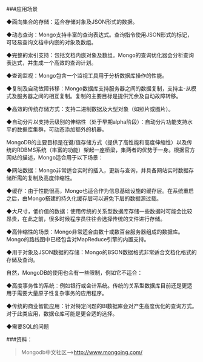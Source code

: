 
###应用场景

◆面向集合的存储：适合存储对象及JSON形式的数据。

◆动态查询：Mongo支持丰富的查询表达式。查询指令使用JSON形式的标记，可轻易查询文档中内嵌的对象及数组。

◆完整的索引支持：包括文档内嵌对象及数组。Mongo的查询优化器会分析查询表达式，并生成一个高效的查询计划。

◆查询监视：Mongo包含一个监视工具用于分析数据库操作的性能。

◆复制及自动故障转移：Mongo数据库支持服务器之间的数据复制，支持主-从模式及服务器之间的相互复制。复制的主要目标是提供冗余及自动故障转移。

◆高效的传统存储方式：支持二进制数据及大型对象（如照片或图片）。

◆自动分片以支持云级别的伸缩性（处于早期alpha阶段）：自动分片功能支持水平的数据库集群，可动态添加额外的机器。

MongoDB的主要目标是在键/值存储方式（提供了高性能和高度伸缩性）以及传统的RDBMS系统（丰富的功能）架起一座桥梁，集两者的优势于一身。根据官方网站的描述，Mongo适合用于以下场景：

◆网站数据：Mongo非常适合实时的插入，更新与查询，并具备网站实时数据存储所需的复制及高度伸缩性。

◆缓存：由于性能很高，Mongo也适合作为信息基础设施的缓存层。在系统重启之后，由Mongo搭建的持久化缓存层可以避免下层的数据源过载。

◆大尺寸，低价值的数据：使用传统的关系型数据库存储一些数据时可能会比较昂贵，在此之前，很多时候程序员往往会选择传统的文件进行存储。

◆高伸缩性的场景：Mongo非常适合由数十或数百台服务器组成的数据库。Mongo的路线图中已经包含对MapReduce引擎的内置支持。

◆用于对象及JSON数据的存储：Mongo的BSON数据格式非常适合文档化格式的存储及查询。

自然，MongoDB的使用也会有一些限制，例如它不适合：

◆高度事务性的系统：例如银行或会计系统。传统的关系型数据库目前还是更适用于需要大量原子性复杂事务的应用程序。

◆传统的商业智能应用：针对特定问题的BI数据库会对产生高度优化的查询方式。对于此类应用，数据仓库可能是更合适的选择。

◆需要SQL的问题


###资料：

>Mongodb中文社区-->http://www.mongoing.com/

